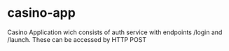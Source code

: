 # casino-app
Casino Application wich consists of auth service with endpoints /login and /launch. These can be accessed by HTTP POST
